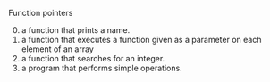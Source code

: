 Function pointers

0. a function that prints a name.
1. a function that executes a function given as a parameter on each element of an array
2. a function that searches for an integer.
3. a program that performs simple operations.
